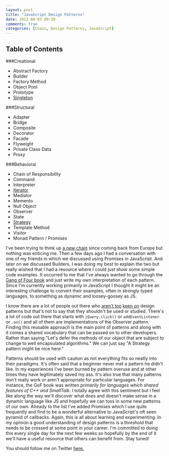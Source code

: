 ```yaml
---
layout: post
title: "JavaScript Design Patterns"
date: 2012-08-03 09:39
comments: true
categories: [Chain, Design Patterns, JavaScript]
---
```


## Table of Contents

###Creational
- Abstract Factory
- Builder
- Factory Method
- Object Pool
- Prototype
- [Singleton](http://robdodson.me/blog/2012/08/08/javascript-design-patterns-singleton/)

###Structural
- Adapter
- Bridge
- Composite
- Decorator
- Facade
- Flyweight
- Private Class Data
- Proxy

###Behavioral
- Chain of Responsibility
- Command
- Interpreter
- [Iterator](http://robdodson.me/blog/2012/08/10/javascript-design-patterns-iterator/)
- Mediator
- Memento
- Null Object
- Observer
- State
- [Strategy](http://robdodson.me/blog/2012/08/03/javascript-design-patterns-strategy/)
- Template Method
- Visitor
- Monad Pattern / Promises

I've been trying to think up [a new chain](http://robdodson.me/blog/2012/06/25/ending-my-first-chain/) since coming back from Europe but nothing was enticing me. Then a few days ago I had a conversation with one of my friends in which we discussed using Promises in JavaScript. And later on we discussed Builders. I was doing my best to explain the two but really wished that I had a resource where I could just show some simple code examples. It occurred to me that I've always wanted to go through the [Gang of Four book](http://www.amazon.com/Design-Patterns-Elements-Reusable-Object-Oriented/dp/0201633612/ref=sr_1_1?ie=UTF8&qid=1344014497&sr=8-1&keywords=design+patterns) and just write my own interpretation of each pattern. Since I'm currently working primarily in JavaScript I thought it might be an interesting challenge to convert their examples, often in strongly typed languages, to something as dynamic and loosey-goosey as JS.

I know there are a lot of people out there who [aren't too](http://www.codinghorror.com/blog/2005/09/head-first-design-patterns.html) [keen on](http://thinkrelevance.com/blog/2007/05/17/design-patterns-are-code-smells) design patterns but that's not to say that they shouldn't be used or studied. There's a lot of code out there that starts with `jQuery.click()` or `addEventListener` or `.on()` and all of them are implementations of the Observer pattern. Finding this reusable approach is the main point of patterns and along with it comes a shared vocabulary that can be passed on to other developers. Rather than saying "Let's defer the methods of our object that are subject to change to well encapsulated algorithms." We can just say "A Strategy pattern might be nice here."

Patterns should be used with caution as not everything fits so neatly into their paradigms. It's often said that a beginner never met a pattern he didn't like. In my experiences I've been burned by pattern overuse and at other times they have legitimately saved my ass. It's also true that many patterns don't really work or aren't appropriate for particular languages. For instance, the GoF book was written *primarily for languages which shared features of C++ and SmallTalk*. I totally agree with this sentiment but I feel like along the way we'll discover what does and doesn't make sense in a dynamic language like JS and hopefully we can toss in some new patterns of our own. Already to the list I've added Promises which I use quite frequently and find to be a wonderful alternative to JavaScript's oft seen pyramid of callbacks. 
Again, this is all about learning and experimenting. In my opinion a good understanding of design patterns is a threshold that needs to be crossed at some point in your career. I'm committed to doing this every single day for the next few weeks so hopefully by the end of it we'll have a useful resource that others can benefit from. Stay tuned!

You should follow me on Twitter [here.](http://twitter.com/rob_dodson)